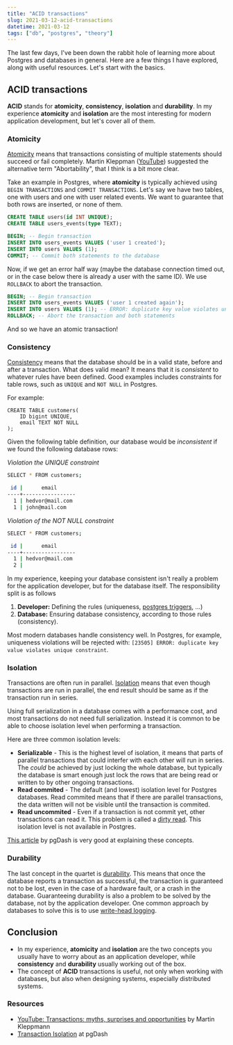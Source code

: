 ```yaml
---
title: "ACID transactions"
slug: 2021-03-12-acid-transactions
datetime: 2021-03-12
tags: ["db", "postgres", "theory"]
--- 
```


The last few days, I've been down the rabbit hole of learning more about Postgres and databases in general. Here are a few things I have explored, along with useful resources. Let's start with the basics.
<!--more-->

## ACID transactions

**ACID** stands for **atomicity**, **consistency**, **isolation** and **durability**. In my experience **atomicity** and **isolation** are the most interesting for modern application development, but let's cover all of them.


### Atomicity 
[Atomicity](https://en.wikipedia.org/wiki/Atomicity_(database_systems)) means that transactions consisting of multiple statements should succeed or fail completely. Martin Kleppman ([YouTube](https://www.youtube.com/watch?v=5ZjhNTM8XU8)) suggested the alternative term "Abortability", that I think is a bit more clear.

Take an example in Postgres, where **atomicity** is typically achieved using `BEGIN TRANSACTIONS` and `COMMIT TRANSACTIONS`. Let's say we have two tables, one with users and one with user related events. We want to guarantee that both rows are inserted, or none of them.

```sql
CREATE TABLE users(id INT UNIQUE);
CREATE TABLE users_events(type TEXT);

BEGIN; -- Begin transaction
INSERT INTO users_events VALUES ('user 1 created');
INSERT INTO users VALUES (1);
COMMIT; -- Commit both statements to the database
```

Now, if we get an error half way (maybe the database connection timed out, or in the case below there is already a user with the same ID). We use `ROLLBACK` to abort the transaction.
```sql
BEGIN; -- Begin transaction
INSERT INTO users_events VALUES ('user 1 created again');
INSERT INTO users VALUES (1); -- ERROR: duplicate key value violates unique constraint "users_id_key"
ROLLBACK; -- Abort the transaction and both statements
```
And so we have an atomic transaction!

### Consistency
[Consistency](https://en.wikipedia.org/wiki/Consistency_(database_systems)) means that the database should be in a valid state, before and after a transaction. What does valid mean? It means that it is _consistent_ to whatever rules have been defined.
Good examples includes constraints for table rows, such as `UNIQUE` and `NOT NULL` in Postgres. 

For example:

```postgresql
CREATE TABLE customers(
    ID bigint UNIQUE,
    email TEXT NOT NULL
);
```

Given the following table definition, our database would be _inconsistent_ if we found the following database rows:

*Violation the UNIQUE constraint*
```bash
SELECT * FROM customers;

 id |      email
----+-----------------
  1 | hedvor@mail.com
  1 | john@mail.com
```

*Violation of the NOT NULL constraint*
```bash
SELECT * FROM customers;

 id |      email
----+-----------------
  1 | hedvor@mail.com
  2 |
```

In my experience, keeping your database consistent isn't really a problem for the application developer, but for the database itself. The responsibility split is as follows 

1. **Developer:** Defining the rules (uniqueness, [postgres triggers](https://www.postgresql.org/docs/9.2/plpgsql-trigger.html), ...)
2. **Database:** Ensuring database consistency, according to those rules (consistency).

Most modern databases handle consistency well. In Postgres, for example, uniqueness violations will be rejected with: `[23505] ERROR: duplicate key value violates unique constraint`.

### Isolation
Transactions are often run in parallel. [Isolation](https://en.wikipedia.org/wiki/Isolation_(database_systems)) means that even though transactions are run in parallel, the end result should be same as if the transaction run in series. 

Using full serialization in a database comes with a performance cost, and most transactions do not need full serialization. Instead it is common to be able to choose isolation level when performing a transaction. 

Here are three common isolation levels:
* **Serializable** - This is the highest level of isolation, it means that parts of parallel transactions that could interfer with each other will run in series. The _could_ be achieved by just locking the whole database, but typically the database is smart enough just lock the rows that are being read or written to by other ongoing transactions.
* **Read commited** - The default (and lowest) isolation level for Postgres databases. Read commited means that if there are parallel transactions, the data written will not be visible until the transaction is commited.
* **Read uncommited** - Even if a transaction is not commit yet, other transactions can read it. This problem is called a [dirty read](https://en.wikipedia.org/wiki/Isolation_(database_systems)#Dirty_reads). This isolation level is not available in Postgres.

[This article](https://pgdash.io/blog/postgres-transactions.html) by pgDash is very good at explaining these concepts. 

### Durability
The last concept in the quartet is [durability](https://en.wikipedia.org/wiki/Durability_(database_systems)). This means that once the database reports a transaction as successful, the transaction is guaranteed not to be lost, even in the case of a hardware fault, or a crash in the database. Guaranteeing durability is also a problem to be solved by the database, not by the application developer. One common approach by databases to solve this is to use [write-head logging](https://en.wikipedia.org/wiki/Write-ahead_logging).

## Conclusion
* In my experience, **atomicity** and **isolation** are the two concepts you usually have to worry about as an application developer, while **consistency** and **durability** usually working out of the box.
* The concept of **ACID** transactions is useful, not only when working with databases, but also when designing systems, especially distributed systems.

### Resources
* [YouTube: Transactions: myths, surprises and opportunities](https://www.youtube.com/watch?v=5ZjhNTM8XU8) by Martin Kleppmann
* [Transaction Isolation](https://pgdash.io/blog/postgres-transactions.html) at pgDash
